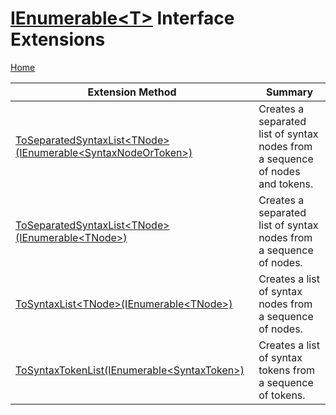 # [IEnumerable\<T\>](https://docs.microsoft.com/en-us/dotnet/api/system.collections.generic.ienumerable-1) Interface Extensions

[Home](../../../../README.md)

| Extension Method | Summary |
| ---------------- | ------- |
| [ToSeparatedSyntaxList\<TNode\>(IEnumerable\<SyntaxNodeOrToken\>)](../../../../Roslynator/CSharp/SyntaxExtensions/ToSeparatedSyntaxList/README.md#3594200340) | Creates a separated list of syntax nodes from a sequence of nodes and tokens\. |
| [ToSeparatedSyntaxList\<TNode\>(IEnumerable\<TNode\>)](../../../../Roslynator/CSharp/SyntaxExtensions/ToSeparatedSyntaxList/README.md#2814099200) | Creates a separated list of syntax nodes from a sequence of nodes\. |
| [ToSyntaxList\<TNode\>(IEnumerable\<TNode\>)](../../../../Roslynator/CSharp/SyntaxExtensions/ToSyntaxList/README.md) | Creates a list of syntax nodes from a sequence of nodes\. |
| [ToSyntaxTokenList(IEnumerable\<SyntaxToken\>)](../../../../Roslynator/CSharp/SyntaxExtensions/ToSyntaxTokenList/README.md) | Creates a list of syntax tokens from a sequence of tokens\. |

